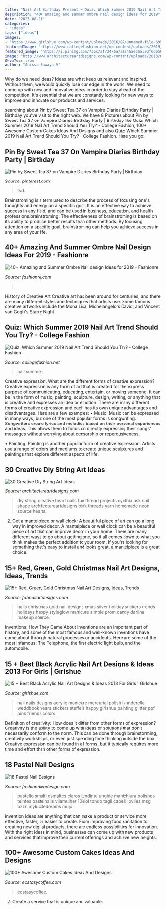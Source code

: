```yaml
---
title: "Nail Art Birthday Present ~ Quiz: Which Summer 2019 Nail Art Trend Should You Try?"
description: "40+ amazing and summer ombre nail design ideas for 2019"
date: "2023-08-11"
categories:
- "ideas"
tags: ["ideas"]
images:
- "https://www.girlshue.com/wp-content/uploads/2016/07/unnamed-file-6951.jpg"
featuredImage: "https://www.collegefashion.net/wp-content/uploads/2019/07/art-fingers-green-704815.jpg"
featured_image: "https://i.pinimg.com/736x/af/24/6a/af246aec6a393f6db5618166b62b3caf.jpg"
image: "http://www.architectureartdesigns.com/wp-content/uploads/2013/08/1140.jpg"
ShowToc: true
author: "Anissa Sawayn V"
---
```



Why do we need ideas?
Ideas are what keep us relevant and inspired. Without them, we would quickly lose our edge in the world. We need to come up with new and innovative ideas in order to stay ahead of the competition. It's essential that we are constantly looking for new ways to improve and innovate our products and services.

	

		
searching about Pin by Sweet Tea 37 on Vampire Diaries Birthday Party | Birthday you've visit to the right web. We have 8 Pictures about Pin by Sweet Tea 37 on Vampire Diaries Birthday Party | Birthday like Quiz: Which Summer 2019 Nail Art Trend Should You Try? - College Fashion, 100+ Awesome Custom Cakes Ideas And Designs and also Quiz: Which Summer 2019 Nail Art Trend Should You Try? - College Fashion. Here you go:
		
    
## Pin By Sweet Tea 37 On Vampire Diaries Birthday Party | Birthday

<img loading=lazy src="https://i.pinimg.com/736x/af/24/6a/af246aec6a393f6db5618166b62b3caf.jpg" onerror="this.onerror=null;this.src='https://tse1.mm.bing.net/th?id=OIP.486jULsGHDO3JrDmeMfPIwHaJ3&amp;pid=15.1';" alt="Pin by Sweet Tea 37 on Vampire Diaries Birthday Party | Birthday">

_Source: pinterest.com_

>tvd. 

	

Brainstroming is a term used to describe the process of focusing one's thoughts and energy on a specific goal. It is an effective way to achieve success in any field, and can be used in business, education, and health professions.brainstroming: The effectiveness of brainstroming is based on its ability to produce better results than other methods. By focusing attention on a specific goal, brainstroming can help you achieve success in any area of your life.

    
## 40+ Amazing And Summer Ombre Nail Design Ideas For 2019 - Fashionre

<img loading=lazy src="https://live.staticflickr.com/65535/47667347931_c875719b1c_o.jpg" onerror="this.onerror=null;this.src='https://tse2.mm.bing.net/th?id=OIP.j-6A0plPtzQE9nvtnzbeNQHaOw&amp;pid=15.1';" alt="40+ Amazing and Summer Ombre Nail design Ideas for 2019 - Fashionre">

_Source: fashionre.com_

>. 

	

History of Creative Art
Creative art has been around for centuries, and there are many different styles and techniques that artists use. Some famous creative artworks include the Mona Lisa, Michelangelo's David, and Vincent van Gogh's Starry Night.

    
## Quiz: Which Summer 2019 Nail Art Trend Should You Try? - College Fashion

<img loading=lazy src="https://www.collegefashion.net/wp-content/uploads/2019/07/art-fingers-green-704815.jpg" onerror="this.onerror=null;this.src='https://tse4.mm.bing.net/th?id=OIP.NuONR0hxmfGQuHkIHPMcpgHaLH&amp;pid=15.1';" alt="Quiz: Which Summer 2019 Nail Art Trend Should You Try? - College Fashion">

_Source: collegefashion.net_

>nail summer. 

	

Creative expression: What are the different forms of creative expression?
Creative expression is any form of art that is created for the express purpose of communicating, educating, entertain, or moving someone. It can be in the form of music, painting, sculpture, design, writing, or anything that is creative and expresses an idea or emotion. There are many different forms of creative expression and each has its own unique advantages and disadvantages. Here are a few examples: 
• Music: Music can be expressed in many ways, but one of the most popular forms is songwriting. Songwriters create lyrics and melodies based on their personal experiences and ideas. This allows them to focus on directly expressing their songs’ messages without worrying about censorship or repercusiveness. 

• Painting: Painting is another popular form of creative expression. Artists use a range of colors and mediums to create unique sculptures and paintings that explore different aspects of life.

    
## 30 Creative Diy String Art Ideas

<img loading=lazy src="http://www.architectureartdesigns.com/wp-content/uploads/2013/08/1140.jpg" onerror="this.onerror=null;this.src='https://tse1.mm.bing.net/th?id=OIP.9NsooZY0SmASRJv-PAXwuQHaKZ&amp;pid=15.1';" alt="30 Creative Diy String Art Ideas">

_Source: architectureartdesigns.com_

>diy string creative heart nails fun thread projects cynthia ask nail shape architectureartdesigns pink threads yarn homemade neon source hearts. 

	

2. Get a mantelpiece or wall clock: A beautiful piece of art can go a long way in improved decor.
A mantelpiece or wall clock can be a beautiful piece of art that can improve decor in your home. There are many different ways to go about getting one, so it all comes down to what you think makes the perfect addition to your room. If you're looking for something that's easy to install and looks great, a mantelpiece is a great choice.

    
## 15+ Red, Green, Gold Christmas Nail Art Designs, Ideas, Trends

<img loading=lazy src="http://fabnailartdesigns.com/wp-content/uploads/2014/11/15-Red-Green-Gold-Christmas-Nail-Art-Designs-Ideas-Trends-Stickers-2014-Xmas-Nails-9.jpg" onerror="this.onerror=null;this.src='https://tse2.mm.bing.net/th?id=OIP.NUirUfljkvpjY8-x9lTNCgHaFj&amp;pid=15.1';" alt="15+ Red, Green, Gold Christmas Nail Art Designs, Ideas, Trends">

_Source: fabnailartdesigns.com_

>nails christmas gold nail designs xmas silver holiday stickers trends holidays happy styleglow manicure simple prom candy darlina makeup source. 

	

Inventions: How They Came About
Inventions are an important part of history, and some of the most famous and well-known inventions have come about through natural processes or accidents. Here are some of the most infamous: The Telephone, the first electric light bulb, and the automobile.

    
## 15 + Best Black Acrylic Nail Art Designs &amp; Ideas 2013 For Girls | Girlshue

<img loading=lazy src="https://www.girlshue.com/wp-content/uploads/2016/07/unnamed-file-6951.jpg" onerror="this.onerror=null;this.src='https://tse1.mm.bing.net/th?id=OIP.qXB1Szz8dxU2oQwvcdO9zQHaJ3&amp;pid=15.1';" alt="15 + Best Black Acrylic Nail Art Designs &amp; Ideas 2013 For Girls | Girlshue">

_Source: girlshue.com_

>nail nails designs acrylic manicure mercurial polish lynnderella weddbook years stickers steffels happy girlshue painting glitter ppf pins friends colors. 

	

Definition of creativity: How does it differ from other forms of expression?
Creativity is the ability to come up with ideas or solutions that don’t necessarily conform to the norm. This can be done through brainstorming, creativity workshops, or even just spending time thinking outside the box. Creative expression can be found in all forms, but it typically requires more time and effort than other forms of expression.

    
## 18 Pastel Nail Designs

<img loading=lazy src="https://www.fashiondivadesign.com/wp-content/uploads/2014/03/33-pastel-nail-ideas-spring-large-msg-136390946802.jpg" onerror="this.onerror=null;this.src='https://tse4.mm.bing.net/th?id=OIP.6r1wbskVfd4TkcGfBY_BVAHaLH&amp;pid=15.1';" alt="18 Pastel Nail Designs">

_Source: fashiondivadesign.com_

>pastello smalti esmaltes claros tendinte unghie manichiura polishes teintes pastelnails vilamulher 10elol tondo tagli capelli lovlies msg bzzn mylucitedreams mujo. 

	

invention ideas are anything that can make a product or service more effective, faster, or easier to create. From improving food sanitation to creating new digital products, there are endless possibilities for innovation. With the right ideas in mind, businesses can come up with new products and services that improve their current offerings and achieve new heights.

    
## 100+ Awesome Custom Cakes Ideas And Designs

<img loading=lazy src="https://www.ecstasycoffee.com/wp-content/uploads/2016/11/custome-caked-12.jpg" onerror="this.onerror=null;this.src='https://tse1.mm.bing.net/th?id=OIP.Li6-QqZCfEaXB7b3bm9xgwHaKY&amp;pid=15.1';" alt="100+ Awesome Custom Cakes Ideas And Designs">

_Source: ecstasycoffee.com_

>ecstasycoffee. 

	

2. Create a service that is unique and valuable.

